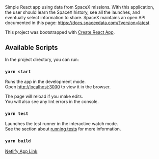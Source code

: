 Simple React app using data from SpaceX missions. With this application, the user should learn the SpaceX history, see all the launches, and eventually select information to share.
SpaceX maintains an open API documented in this page: https://docs.spacexdata.com/?version=latest


This project was bootstrapped with [Create React App](https://github.com/facebook/create-react-app).

## Available Scripts

In the project directory, you can run:

### `yarn start`

Runs the app in the development mode.<br />
Open [http://localhost:3000](http://localhost:3000) to view it in the browser.

The page will reload if you make edits.<br />
You will also see any lint errors in the console.

### `yarn test`

Launches the test runner in the interactive watch mode.<br />
See the section about [running tests](https://facebook.github.io/create-react-app/docs/running-tests) for more information.

### `yarn build`


[Netlify App Link](https://spacex-01.netlify.com/History)
